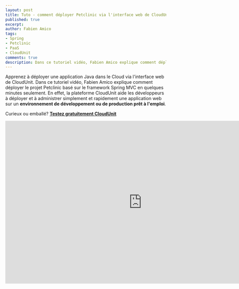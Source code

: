 ```yaml
---
layout: post
title: Tuto - comment déployer Petclinic via l'interface web de CloudUnit
published: true
excerpt: 
author: Fabien Amico
tags:
- Spring 
- Petclinic
- PaaS
- CloudUnit
comments: true
description: Dans ce tutoriel vidéo, Fabien Amico explique comment déployer une application Java via l'interface web de CloudUnit. Il prend comme exemple le projet Petclinic basé sur le framework Spring MVC. 
---
```


Apprenez à déployer une application Java dans le Cloud via l'interface web de CloudUnit. Dans ce tutoriel vidéo, Fabien Amico explique comment déployer le projet Petclinic basé sur le framework Spring MVC en quelques minutes seulement. En effet, la plateforme CloudUnit aide les développeurs à déployer et à administrer simplement et rapidement une application web sur un **environnement de développement ou de production prêt à l'emploi**.

Curieux ou emballé? **[Testez gratuitement CloudUnit](http://www.cloudunit.fr/)**

<iframe width="854" height="510" src="http://www.youtube.com/embed/XTbgx1NXIDA" frameborder="0" allowfullscreen></iframe>


